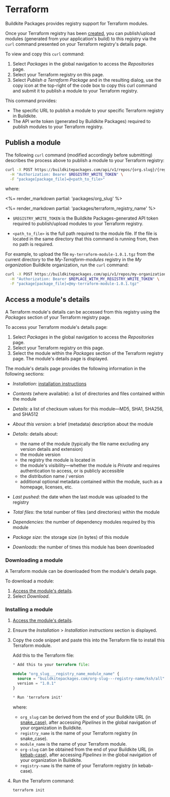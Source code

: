 # Terraform

Buildkite Packages provides registry support for Terraform modules.

Once your Terraform registry has been [created](/docs/packages/manage-registries#create-a-registry), you can publish/upload modules (generated from your application's build) to this registry via the `curl` command presented on your Terraform registry's details page.

To view and copy this `curl` command:

1. Select _Packages_ in the global navigation to access the _Repositories_ page.
1. Select your Terraform registry on this page.
1. Select _Publish a Terraform Package_ and in the resulting dialog, use the copy icon at the top-right of the code box to copy this curl command and submit it to publish a module to your Terraform registry.

This command provides:

- The specific URL to publish a module to your specific Terraform registry in Buildkite.
- The API write token (generated by Buildkite Packages) required to publish modules to your Terraform registry.

## Publish a module

The following `curl` command (modified accordingly before submitting) describes the process above to publish a module to your Terraform registry:

```bash
curl -X POST https://buildkitepackages.com/api/v1/repos/{org.slug}/{registry.name}/packages.json \
  -H "Authorization: Bearer $REGISTRY_WRITE_TOKEN" \
  -F "package[package_file]=@<path_to_file>"
```

where:

<%= render_markdown partial: 'packages/org_slug' %>

<%= render_markdown partial: 'packages/terraform_registry_name' %>

- `$REGISTRY_WRITE_TOKEN` is the Buildkite Packages-generated API token required to publish/upload modules to your Terraform registry.

- `<path_to_file>` is the full path required to the module file. If the file is located in the same directory that this command is running from, then no path is required.

For example, to upload the file `my-terraform-module-1.0.1.tgz` from the current directory to the _My-Terraform-modules_ registry in the _My organization_ Buildkite organization, run the `curl` command:

```bash
curl -X POST https://buildkitepackages.com/api/v1/repos/my-organization/my-terraform-modules/packages.json \
  -H "Authorization: Bearer $REPLACE_WITH_MY_REGISTRY_WRITE_TOKEN" \
  -F "package[package_file]=@my-terraform-module-1.0.1.tgz"
```

## Access a module's details

A Terraform module's details can be accessed from this registry using the _Packages_ section of your Terraform registry page.

To access your Terraform module's details page:

1. Select _Packages_ in the global navigation to access the _Repositories_ page.
1. Select your Terraform registry on this page.
1. Select the module within the _Packages_ section of the Terraform registry page. The module's details page is displayed.

The module's details page provides the following information in the following sections:

- _Installation_: [installation instructions](#access-a-modules-details-installing-a-module)
- _Contents_ (where available): a list of directories and files contained within the module
- _Details_: a list of checksum values for this module—MD5, SHA1, SHA256, and SHA512
- _About this version_: a brief (metadata) description about the module
- _Details_: details about:

    * the name of the module (typically the file name excluding any version details and extension)
    * the module version
    * the registry the module is located in
    * the module's visibility—whether the module is _Private_ and requires authentication to access, or is publicly accessible
    * the distribution name / version
    * additional optional metadata contained within the module, such as a homepage, licenses, etc.

- _Last pushed_: the date when the last module was uploaded to the registry
- _Total files_: the total number of files (and directories) within the module
- _Dependencies_: the number of dependency modules required by this module
- _Package size_: the storage size (in bytes) of this module
- _Downloads_: the number of times this module has been downloaded

### Downloading a module

A Terraform module can be downloaded from the module's details page.

To download a module:

1. [Access the module's details](#access-a-modules-details).
1. Select _Download_.

### Installing a module

1. [Access the module's details](#access-a-modules-details).
1. Ensure the _Installation_ > _Installation instructions_ section is displayed.
1. Copy the code snippet and paste this into the Terraform file to install this Terraform module.

    Add this to the Terraform file:

    ```terraform
    * Add this to your terraform file:

    module "org_slug___registry_name_module_name" {
      source = "buildkitepackages.com/org-slug---registry-name/ksh/all"
      version = "1.0.1"
    }

    * Run 'terraform init'
    ```

    where:
    * `org_slug` can be derived from the end of your Buildkite URL (in [snake_case](https://en.wikipedia.org/wiki/Letter_case#Snake_case)), after accessing _Pipelines_ in the global navigation of your organization in Buildkite.
    * `registry_name` is the name of your Terraform registry (in snake_case).
    * `module_name` is the name of your Terraform module.
    * `org-slug` can be obtained from the end of your Buildkite URL (in [kebab-case](https://en.wikipedia.org/wiki/Letter_case#Kebab_case)), after accessing _Pipelines_ in the global navigation of your organization in Buildkite.
    * `registry-name` is the name of your Terraform registry (in kebab-case).

1. Run the Terraform command:

    ```bash
    terraform init
    ```
